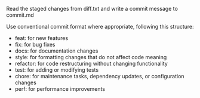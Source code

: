 Read the staged changes from diff.txt and write a commit message to commit.md

Use conventional commit format where appropriate, following this structure:

- feat: for new features
- fix: for bug fixes
- docs: for documentation changes
- style: for formatting changes that do not affect code meaning
- refactor: for code restructuring without changing functionality
- test: for adding or modifying tests
- chore: for maintenance tasks, dependency updates, or configuration changes
- perf: for performance improvements
